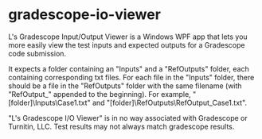 # gradescope-io-viewer
L's Gradescope Input/Output Viewer is a Windows WPF app that lets you more easily view the test inputs and expected outputs for a Gradescope code submission.

It expects a folder containing an "Inputs" and a "RefOutputs" folder, each containing corresponding txt files. For each file in the "Inputs" folder, there should be a file in the "RefOutputs" folder with the same filename (with "RefOutput_" appended to the beginning). For example, "[folder]\Inputs\Case1.txt" and "[folder]\RefOutputs\RefOutput_Case1.txt".

"L's Gradescope I/O Viewer" is in no way associated with Gradescope or Turnitin, LLC. Test results may not always match gradescope results.
